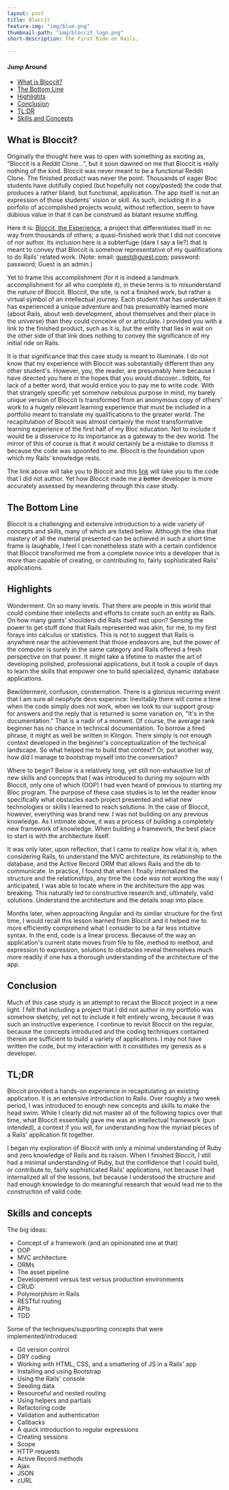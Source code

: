 ```yaml
---
layout: post
title: Bloccit
feature-img: "img/blue.png"
thumbnail-path: "img/bloccit_logo.png"
short-description: The First Ride on Rails.

---
```

#### Jump Around
* [What is Bloccit?](#bloccit)
* [The Bottom Line](#bottom-line)
* [Highlights](#highlights)
* [Conclusion](#conclusion)
* [TL;DR](#tl-dr)
* [Skills and Concepts](#skills-and-concepts)

## <a name="bloccit"></a>What is Bloccit?

Originally the thought here was to open with something as exciting as, "Bloccit is a Reddit Clone...", but it soon dawned on me that Bloccit is really nothing of the kind. Bloccit was never meant to be a functional Reddit Clone.  The finished product was never the point.  Thousands of eager Bloc students have dutifully copied (but hopefully not copy/pasted) the code that produces a rather bland, but functional, application.  The app itself is not an expression of those students' vision or skill.  As such, including it in a porfolio of accomplished projects would, without reflection, seem to have dubious value in that it can be construed as blatant resume stuffing.

Here it is: [Bloccit, the Experience](https://arcane-meadow-26733.herokuapp.com/), a project that differentiates itself in no way from thousands of others; a quasi-finished work that I did not conceive of nor author. Its inclusion here is a subterfuge (dare I say a lie?) that is meant to convey that Bloccit is somehow representative of my qualifications to do Rails' related work.  (Note: email: guest@guest.com; password: password; Guest is an admin.)

Yet to frame this accomplishment (for it is indeed a landmark accomplishment for all who complete it), in these terms is to misunderstand the nature of Bloccit.  Bloccit, the site, is not a finished work, but rather a virtual symbol of an intellectual journey.  Each student that has undertaken it has experienced a unique adventure and has presumably learned more (about Rails, about web development, about themselves and their place in the universe) than they could conceive of or articulate. I provided you with a link to the finished product, such as it is, but the entity that lies in wait on the other side of that link does nothing to convey the significance of my initial ride on Rails.

It is that significance that this case study is meant to illuminate.  I do not know that my experience with Bloccit was substantially different than any other student's. However, you, the reader, are presumably here because I have directed you here in the hopes that you would discover...tidbits, for lack of a better word, that would entice you to pay me to write code.  With that strangely specific yet somehow nebulous purpose in mind, my barely unique version of Bloccit is transformed from an anonymous copy of others' work to a hugely relevant learning experience that must be included in a portfolio meant to translate my qualifications to the greater world. The recapitulation of Bloccit was almost certainly the most transformative learning experience of the first half of my Bloc education.  Not to include it would be a disservice to its importance as a gateway to the dev world.  The mirror of this of course is that it would certainly be a mistake to dismiss it because the code was spoonfed to me.  Bloccit is the foundation upon which my Rails' knowledge rests.

The link above will take you to Bloccit and this [link](https://github.com/jeffreydking04/bloccit) will take you to the code that I did not author. Yet how Bloccit made me a ~~better~~ developer is more accurately assessed by meandering through this case study.

## <a name="bottom-line"></a>The Bottom Line

Bloccit is a challenging and extensive introduction to a wide variety of concepts and skills, many of which are listed below.  Although the idea that mastery of all the material presented can be achieved in such a short time frame is laughable, I feel I can nonetheless state with a certain confidence that Bloccit transformed me from a complete novice into a developer that is more than capable of creating, or contributing to, fairly sophisticated Rails' applications.

## <a name="highlights"></a>Highlights

Wonderment.  On so many levels.  That there are people in this world that could combine their intellects and efforts to create such an entity as Rails.  On how many giants' shoulders did Rails itself rest upon?  Sensing the power to get stuff done that Rails represented was akin, for me, to my first forays into calculus or statistics.  This is not to suggest that Rails is anywhere near the achievement that those endeavors are, but the power of the computer is surely in the same category and Rails offered a fresh perspective on that power.  It might take a lifetime to master the art of developing polished, professional applications, but it took a couple of days to learn the skills that empower one to build specialized, dynamic database applications.

Bewilderment, confusion, consternation.  There is a glorious recurring event that I am sure all neophyte devs experince: Inevitably there will come a time when the code simply does not work, when we look to our support group for answers and the reply that is returned is some variation on, "It's in the documentation."  That is a nadir of a moment.  Of course, the average rank beginner has no chance in technical documentation. To borrow a tired phrase, it might as well be written in Klingon.  There simply is not enough context developed in the beginner's conceptualization of the technical landscape.  So what helped me to build that context?  Or, put another way, how did I manage to bootstrap myself into the conversation?

Where to begin?  Below is a relatively long, yet still non-exhaustive list of new skills and concepts that I was introduced to during my sojourn with Bloccit, only one of which (OOP) I had even heard of previous to starting my Bloc program.  The purpose of these case studies is to let the reader know specifically what obstacles each project presented and what new technologies or skills I learned to reach solutions.  In the case of Bloccit, however, everything was brand new.  I was not building on any previous knowledge.  As I intimate above, it was a process of building a completely new framework of knowledge. When building a framework, the best place to start is with the architecture itself.

It was only later, upon reflection, that I came to realize how vital it is, when considering Rails, to understand the MVC architecture, its relationship to the database, and the Active Record ORM that allows Rails and the db to communicate. In practice, I found that when I finally internalized the structure and the relationships, any time the code was not working the way I anticipated, I was able to locate where in the architecture the app was breaking.  This naturally led to constructive research and, ultimately, valid solutions. Understand the architecture and the details snap into place.

Months later, when approaching Angular and its similar structure for the first time, I would recall this lesson learned from Bloccit and it helped me to more efficiently comprehend what I consider to be a far less intuitive syntax.  In the end, code is a linear process.  Because of the way an application's current state moves from file to file, method to method, and expression to expression, solutions to obstacles reveal themselves much more readily if one has a thorough understanding of the architecture of the app.

## <a name="conclusion"></a>Conclusion

Much of this case study is an attempt to recast the Bloccit project in a new light.  I felt that including a project that I did not author in my portfolio was somehow sketchy, yet not to include it felt entirely wrong, because it was such an instructive experience.  I continue to revisit Bloccit on the regular, because the concepts introduced and the coding techniques contained therein are sufficient to build a variety of applications.  I may not have written the code, but my interaction with it constitutes my genesis as a developer.

## <a name="tl-dr"></a>TL;DR

Bloccit provided a hands-on experience in recapitulating an existing application. It is an extensive introduction to Rails.  Over roughly a two week period, I was introduced to enough new concepts and skills to make the head swim. While I clearly did not master all of the following topics over that time, what Bloccit essentially gave me was an intellectual framework (pun intended), a context if you will, for understanding how the myriad pieces of a Rails' application fit together.

I began my exploration of Bloccit with only a minimal understanding of Ruby and zero knowledge of Rails and its raison.  When I finished Bloccit, I still had a minimal understanding of Ruby, but the confidence that I could build, or contribute to, fairly sophisticated Rails' applications, not because I had internalized all of the lessons, but because I understood the structure and had enough knowledge to do meaningful research that would lead me to the construction of valid code.

## <a name="skills-and-concepts"></a>Skills and concepts

The big ideas: 
* Concept of a framework (and an opinionated one at that)
* OOP
* MVC architecture 
* ORMs 
* The asset pipeline
* Developement versus test versus production environments 
* CRUD 
* Polymorphism in Rails
* RESTful routing 
* APIs 
* TDD

Some of the techniques/supporting concepts that were implemented/introduced: 
* Git version control 
* DRY coding
* Working with HTML, CSS, and a smattering of JS in a Rails' app
* Installing and using Bootstrap
* Using the Rails' console
* Seeding data
* Resourceful and nested routing
* Using helpers and partials
* Refactoring code
* Validation and authentication
* Callbacks
* A quick introduction to regular expressions
* Creating sessions
* Scope
* HTTP requests
* Active Record methods
* Ajax
* JSON
* cURL
